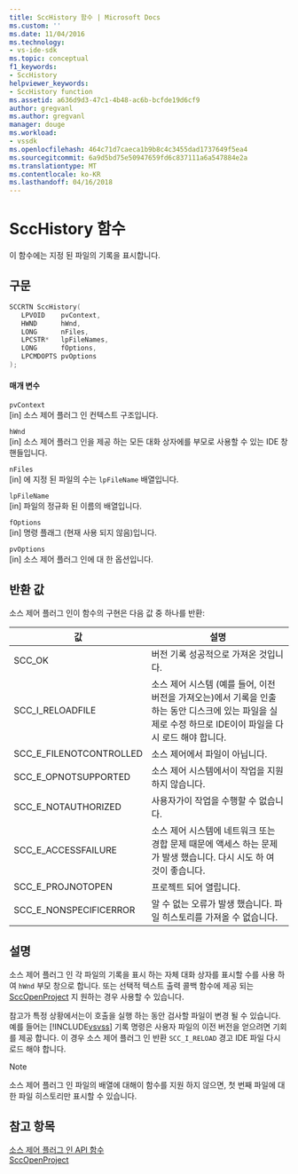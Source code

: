 ```yaml
---
title: SccHistory 함수 | Microsoft Docs
ms.custom: ''
ms.date: 11/04/2016
ms.technology:
- vs-ide-sdk
ms.topic: conceptual
f1_keywords:
- SccHistory
helpviewer_keywords:
- SccHistory function
ms.assetid: a636d9d3-47c1-4b48-ac6b-bcfde19d6cf9
author: gregvanl
ms.author: gregvanl
manager: douge
ms.workload:
- vssdk
ms.openlocfilehash: 464c71d7caeca1b9b8c4c3455dad1737649f5ea4
ms.sourcegitcommit: 6a9d5bd75e50947659fd6c837111a6a547884e2a
ms.translationtype: MT
ms.contentlocale: ko-KR
ms.lasthandoff: 04/16/2018
---
```

# <a name="scchistory-function"></a>SccHistory 함수
이 함수에는 지정 된 파일의 기록을 표시합니다.  
  
## <a name="syntax"></a>구문  
  
```cpp  
SCCRTN SccHistory(  
   LPVOID    pvContext,  
   HWND      hWnd,  
   LONG      nFiles,  
   LPCSTR*   lpFileNames,  
   LONG      fOptions,  
   LPCMDOPTS pvOptions  
);  
```  
  
#### <a name="parameters"></a>매개 변수  
 `pvContext`  
 [in] 소스 제어 플러그 인 컨텍스트 구조입니다.  
  
 `hWnd`  
 [in] 소스 제어 플러그 인을 제공 하는 모든 대화 상자에를 부모로 사용할 수 있는 IDE 창 핸들입니다.  
  
 `nFiles`  
 [in] 에 지정 된 파일의 수는 `lpFileName` 배열입니다.  
  
 `lpFileName`  
 [in] 파일의 정규화 된 이름의 배열입니다.  
  
 `fOptions`  
 [in] 명령 플래그 (현재 사용 되지 않음)입니다.  
  
 `pvOptions`  
 [in] 소스 제어 플러그 인에 대 한 옵션입니다.  
  
## <a name="return-value"></a>반환 값  
 소스 제어 플러그 인이 함수의 구현은 다음 값 중 하나를 반환:  
  
|값|설명|  
|-----------|-----------------|  
|SCC_OK|버전 기록 성공적으로 가져온 것입니다.|  
|SCC_I_RELOADFILE|소스 제어 시스템 (예를 들어, 이전 버전을 가져오는)에서 기록을 인출 하는 동안 디스크에 있는 파일을 실제로 수정 하므로 IDE이이 파일을 다시 로드 해야 합니다.|  
|SCC_E_FILENOTCONTROLLED|소스 제어에서 파일이 아닙니다.|  
|SCC_E_OPNOTSUPPORTED|소스 제어 시스템에서이 작업을 지원 하지 않습니다.|  
|SCC_E_NOTAUTHORIZED|사용자가이 작업을 수행할 수 없습니다.|  
|SCC_E_ACCESSFAILURE|소스 제어 시스템에 네트워크 또는 경합 문제 때문에 액세스 하는 문제가 발생 했습니다. 다시 시도 하 여 것이 좋습니다.|  
|SCC_E_PROJNOTOPEN|프로젝트 되어 열립니다.|  
|SCC_E_NONSPECIFICERROR|알 수 없는 오류가 발생 했습니다. 파일 히스토리를 가져올 수 없습니다.|  
  
## <a name="remarks"></a>설명  
 소스 제어 플러그 인 각 파일의 기록을 표시 하는 자체 대화 상자를 표시할 수를 사용 하 여 `hWnd` 부모 창으로 합니다. 또는 선택적 텍스트 출력 콜백 함수에 제공 되는 [SccOpenProject](../extensibility/sccopenproject-function.md) 지 원하는 경우 사용할 수 있습니다.  
  
 참고가 특정 상황에서는이 호출을 실행 하는 동안 검사할 파일이 변경 될 수 있습니다. 예를 들어는 [!INCLUDE[vsvss](../extensibility/includes/vsvss_md.md)] 기록 명령은 사용자 파일의 이전 버전을 얻으려면 기회를 제공 합니다. 이 경우 소스 제어 플러그 인 반환 `SCC_I_RELOAD` 경고 IDE 파일 다시 로드 해야 합니다.  
  
> [!NOTE]
>  소스 제어 플러그 인 파일의 배열에 대해이 함수를 지원 하지 않으면, 첫 번째 파일에 대 한 파일 히스토리만 표시할 수 있습니다.  
  
## <a name="see-also"></a>참고 항목  
 [소스 제어 플러그 인 API 함수](../extensibility/source-control-plug-in-api-functions.md)   
 [SccOpenProject](../extensibility/sccopenproject-function.md)